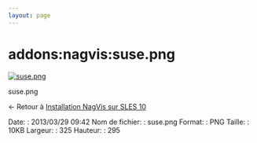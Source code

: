 ```yaml
---
layout: page
---
```


addons:nagvis:suse.png
======================

[![suse.png](../..//assets/media/addons/nagvis/suse.png@cache=&w=325&h=295 "suse.png")](../..//assets/media/addons/nagvis/suse.png@cache= "Afficher le fichier original")

suse.png

← Retour à [Installation NagVis sur SLES
10](../../../nagios/addons/nagvis/nagvis-suse-install.html "nagios:addons:nagvis:nagvis-suse-install")

Date:
:   2013/03/29 09:42
Nom de fichier:
:   suse.png
Format:
:   PNG
Taille:
:   10KB
Largeur:
:   325
Hauteur:
:   295

